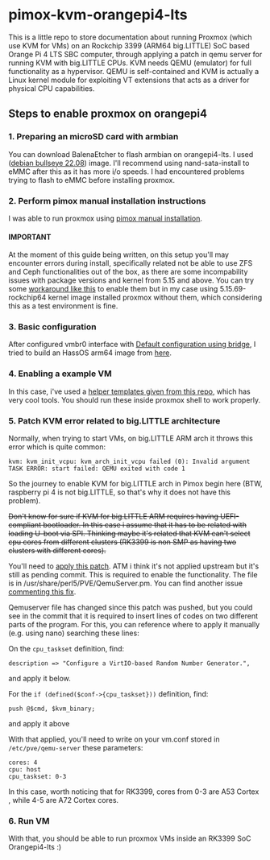 # pimox-kvm-orangepi4-lts
This is a little repo to store documentation about running Proxmox (which use KVM for VMs) on an Rockchip 3399 (ARM64 big.LITTLE) SoC based Orange Pi 4 LTS SBC computer, through applying a patch in qemu server for running KVM with big.LITTLE CPUs. KVM needs QEMU (emulator) for full functionality as a hypervisor. QEMU is self-contained and KVM is actually a Linux kernel module for exploiting VT extensions that acts as a driver for physical CPU capabilities.

## Steps to enable proxmox on orangepi4

### 1. Preparing an microSD card with armbian

You can download BalenaEtcher to flash armbian on orangepi4-lts. I used ([debian bullseye 22.08](https://redirect.armbian.com/region/NA/orangepi4-lts/Bullseye_current)) image. I'll recommend using nand-sata-install to eMMC after this as it has more i/o speeds. I had encountered problems trying to flash to eMMC before installing proxmox.

### 2. Perform pimox manual installation instructions

I was able to run proxmox using [pimox manual installation](https://github.com/pimox/pimox7#manual-installation).

#### IMPORTANT

At the moment of this guide being written, on this setup you'll may encounter errors during install, specifically related not be able to use ZFS and Ceph functionalities out of the box, as there are some incompability issues with package versions and kernel from 5.15 and above. You can try some [workaround like this](https://github.com/pimox/pimox7/issues/66#issuecomment-1186114928) to enable them but in my case using 5.15.69-rockchip64 kernel image installed proxmox without them, which considering this as a test environment is fine.

### 3. Basic configuration

After configured vmbr0 interface with [Default configuration using bridge](https://pve.proxmox.com/wiki/Network_Configuration), I tried to build an HassOS arm64 image from [here](https://github.com/tteck/Proxmox#-pimox-haos-vm-). 

### 4. Enabling a example VM

In this case, i've used a [helper templates given from this repo](https://github.com/tteck/Proxmox), which has very cool tools. You should run these inside proxmox shell to work properly.


### 5. Patch KVM error related to big.LITTLE architecture

Normally, when trying to start VMs, on big.LITTLE ARM arch it throws this error which is quite common:


```
kvm: kvm_init_vcpu: kvm_arch_init_vcpu failed (0): Invalid argument
TASK ERROR: start failed: QEMU exited with code 1
```

So the journey to enable KVM for big.LITTLE arch in Pimox begin here (BTW, raspberry pi 4 is not big.LITTLE, so that's why it does not have this problem).

~~Don't know for sure if KVM for big.LITTLE ARM requires having UEFI-compliant bootloader. In this case i assume that it has to be related with loading U-boot via SPI. Thinking maybe it's related that KVM can't select cpu cores from different clusters (RK3399 is non SMP as having two clusters with different cores).~~

You'll need to [apply this patch](https://github.com/pimox/qemu-server/pull/1). ATM i think it's not applied upstream but it's still as pending commit. This is required to enable the functionality. The file is in /usr/share/perl5/PVE/QemuServer.pm. You can find another issue [commenting this fix](https://github.com/pimox/pimox7/issues/46). 

Qemuserver file has changed since this patch was pushed, but you could see in the commit that it is required to insert lines of codes on two different parts of the program. For this, you can reference where to apply it manually (e.g. using nano) searching these lines:

On the `cpu_taskset` definition, find:
```
description => "Configure a VirtIO-based Random Number Generator.",
```
and apply it below.

For the `if (defined($conf->{cpu_taskset}))` definition, find:
```
push @$cmd, $kvm_binary;
```
and apply it above

With that applied, you'll need to write on your vm.conf stored in `/etc/pve/qemu-server` these parameters:

```
cores: 4
cpu: host
cpu_taskset: 0-3
```
In this case, worth noticing that for RK3399, cores from 0-3 are A53 Cortex , while 4-5 are A72 Cortex cores.

### 6. Run VM

With that, you should be able to run proxmox VMs inside an RK3399 SoC Orangepi4-lts :)
